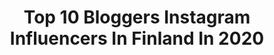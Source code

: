 ---
title: Top 10 Bloggers Instagram Influencers In Finland In 2020
description: >-
  Find top bloggers Instagram influencers in Finland in 2020. Most popular hashtags: #helsinki #kaupallinenyhteisty #flattenthecurve #stayhome.
platform: Instagram
profiles:
  - username: "pashapooosh"
    fullname: >-
      Miss Pasha | Youtuber
    location: "Finland"
    followers: 69504
    engagement: 962
    commentsToLikes: 0.020036
    id: ck15uedaomrfr0i19oxqv7akp
    verified: false
    hashtags: "#plussizebeauties, #artmuseum, #babynetflix, #classystyle"
  - username: "umppu"
    fullname: >-
      umppu@hotmail.com
    location: "Finland"
    followers: 25144
    engagement: 235
    commentsToLikes: 0.064802
    id: ck6tznnprarw20j716tbcv581
    verified: false
    hashtags: "#hiuskorut, #hiuspanta, #maybeauty, #kampaajanel"
  - username: "alexadagmar"
    fullname: >-
      ALEXA DAGMAR
    location: "Finland"
    followers: 45911
    engagement: 602
    commentsToLikes: 0.018531
    id: ck0vyfb093p3q0i198gtojn41
    verified: false
    hashtags: "#realtechniquesfi, #anniversary, #essie, #throwback"
  - username: "mikaelakosk"
    fullname: >-
      Mikaela Koskela▪️Blogger
    location: "Finland"
    followers: 5089
    engagement: 415
    commentsToLikes: 0.117404
    id: ck5zwvke76udp0i143rpfqg9g
    verified: false
    hashtags: "#geminiproblems, #microbladinghelsinki, #remontti, #sonyalphasclub"
  - username: "vilmape"
    fullname: >-
      VILMA P. - Yoga & Wellbeing
    location: "Finland"
    followers: 26327
    engagement: 264
    commentsToLikes: 0.028229
    id: ck0w715ibb8p40i19htyk1fp9
    verified: false
    hashtags: "#nature, #oddlygoodbarista, #bond, #organiccosmetics"
  - username: "ananasraastee"
    fullname: >-
      Sini Savolainen
    location: "Finland"
    followers: 55258
    engagement: 350
    commentsToLikes: 0.008348
    id: ck14iz5m8hujs0i19fufj1g6d
    verified: false
    hashtags: "#rapunzelhelsinki, #staysafe, #comfortableaf, #jotexfi"
  - username: "maijumarkkanen"
    fullname: >-
      Maiju Markkanen | Wellness
    location: "Finland"
    followers: 7455
    engagement: 332
    commentsToLikes: 0.095358
    id: ck0u7odq758ob0i19x2tw9l41
    verified: false
    hashtags: "#wednesdaythoughts, #brunberg, #somessa, #somessacomxfonum"
  - username: "viena_k"
    fullname: >-
      Viena
    location: "Finland"
    followers: 15681
    engagement: 518
    commentsToLikes: 0.018449
    id: ck0ubx861fgqe0i19bnmw8q2g
    verified: false
    hashtags: "#paulig, #tietystipauligin, #mielenrauhaa, #virtualbirthdayparty"
  - username: "saijis"
    fullname: >-
      Saija Ritamäki
    location: "Finland"
    followers: 12019
    engagement: 828
    commentsToLikes: 0.166472
    id: ck8szpykypade0j78u56okwga
    verified: false
    hashtags: "#engaged, #5hyv, #bangerhead, #instakodit"
  - username: "vieruska"
    fullname: >-
      Tyyliä metsästämässä/Veera K.
    location: "Finland"
    followers: 10227
    engagement: 474
    commentsToLikes: 0.014214
    id: ck8t0dcezrop40j78zg8j27al
    verified: false
    hashtags: "#meikki, #thebodiesofwomen, #playfulpromises, #plustyyli"
---